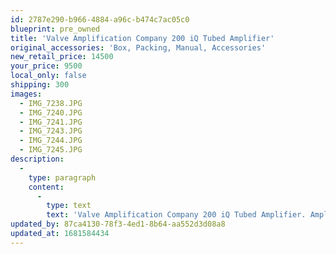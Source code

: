 ```yaml
---
id: 2787e290-b966-4884-a96c-b474c7ac05c0
blueprint: pre_owned
title: 'Valve Amplification Company 200 iQ Tubed Amplifier'
original_accessories: 'Box, Packing, Manual, Accessories'
new_retail_price: 14500
your_price: 9500
local_only: false
shipping: 300
images:
  - IMG_7238.JPG
  - IMG_7240.JPG
  - IMG_7241.JPG
  - IMG_7243.JPG
  - IMG_7244.JPG
  - IMG_7245.JPG
description:
  -
    type: paragraph
    content:
      -
        type: text
        text: 'Valve Amplification Company 200 iQ Tubed Amplifier. Amplifier is in excellent physical and functional condition with original box, packing and accessories. Amplifier sold as new for $14,500.00'
updated_by: 87ca4130-78f3-4ed1-8b64-aa552d3d08a8
updated_at: 1681584434
---
```

